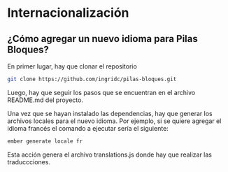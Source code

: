 Internacionalización
=============
## ¿Cómo agregar un nuevo idioma para Pilas Bloques?

En primer lugar, hay que clonar el repositorio

```sh
git clone https://github.com/ingridc/pilas-bloques.git
```
Luego, hay que seguir los pasos que se encuentran en el archivo README.md del proyecto.

Una vez que se hayan instalado las dependencias, hay que generar los archivos locales para el nuevo idioma. Por ejemplo, si se quiere agregar el idioma francés el comando a ejecutar sería el siguiente:
```sh
ember generate locale fr
```
Esta acción genera el archivo translations.js donde hay que realizar las traduccciones.
